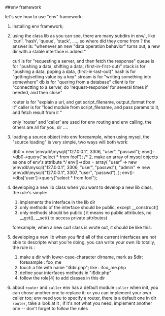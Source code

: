  ##env framework
 
 let's see how to use "env" framework:
 
 1. installing env framework;
 <?php 
     // before any operations on env(), you should include the env.php , and init it's root dir
     require __DIR__ . "/env/env.php";
     //now do anything you like .....

?>

2.  using the class lib
    as you can see, there are many subdirs in env/ , like 'curl', 'hash', 'queue', 'stack', ...., so where did they come from ? 
    the answer is: "whenever an new "data operation behavior" turns out, a new dir with a stable interface is added "

    curl is for   "requesting a server, and then fetch the response"
    queue is for  "pushing a data, shifting a data, (first-in-first-out)"
    stack is for  "pushing a data, poping a data,  (first-in-last-out)"
    hash is for   "getting/setting value by a key"
    stream is for "writing something into somewhere"
    db is for     "quering from a database"
    client is for "connectting to a server, do 'request-response' for several times if needed, and then close"
    
    router is for "explain a uri, and get script_filename, output_format from it"
    caller is for "load module from script_filename, and pass params to it, and fetch result from it "
    
    only 'router' and 'caller' are used for env routing and env calling, the others are all for you, sir ....
   
   
3.  loading a source object into env
    forexample, when using mysql, the "source loading" is very simple, two ways will both work:
    
    <?php
      /* 1.  make mysql as one of env's attributes */
      env()->db0 = new \env\db\mysqli("127.0.0.1", 3306, "user", "passwd");
      env()->db0->query("select * from fool");

      /* 2.  make an array of mysql objects as one of env's attribute */
      env()->dbs = array(
        "user" => new \env\db\mysqli("127.0.0.1", 3306, "user", "passwd"),
        "admin" => new \env\db\mysqli("127.0.0.1", 3307, "user", "passwd"),
      );
      env()->dbs['user']->query("select * from fool");
      
      
4.  developing a new lib class
    when you want to develop a new lib class, the rule's simple:
      1. implements the interface in the lib dir
      2. only methods of the interface should be public, except __construct()
      3. only methods should be public ( it means no public attributes, no __get(), __set() to access private attributes)

    forexample, when a new curl class is wrote out, it should be like this:
    
    <?php
    /* use namespace with path '\env\xxx' , so that env could easily find this class */
    namespace \env\curl;
    
    class example_curl implements \env\curl\icurl {
    
      /* no public attributes */
      private $host;
      private $port;
      
      /* __construct can be public */
      public function __construct($host, $port){
      }
    
      /* implements public interface method */
      public function request($uri, array $params=array()){
      }
    
      /* other method should be private */  
      private function somefunc_ifyouneed(){
      }
    }
    
5.  developing a new lib
    when you find all of the current interfaces are not able to descripte what you're doing, you can write your own lib totally, the rule is :
    1. make a dir with lower-case-character dirname, mark as $dir; forexample : foo_me
    2. touch a file with name "i$dir.php"; like : ifoo_me.php
    3. define your interfaces methods in "i$dir.php"
    4. follow the role[4] to add classes in this dir
    
6.  about `router` and `caller`
    env has a default module `caller` when init, you can chose another one to replace it; or you can implement your own caller too;
    env need you to specify a router, there is a default one in dir `router`, take a look at it ; if it's not what you need, implement another one -- don't forget to follow the rules
    
    
    

